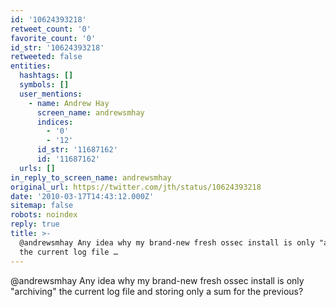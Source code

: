 ```yaml
---
id: '10624393218'
retweet_count: '0'
favorite_count: '0'
id_str: '10624393218'
retweeted: false
entities:
  hashtags: []
  symbols: []
  user_mentions:
    - name: Andrew Hay
      screen_name: andrewsmhay
      indices:
        - '0'
        - '12'
      id_str: '11687162'
      id: '11687162'
  urls: []
in_reply_to_screen_name: andrewsmhay
original_url: https://twitter.com/jth/status/10624393218
date: '2010-03-17T14:43:12.000Z'
sitemap: false
robots: noindex
reply: true
title: >-
  @andrewsmhay Any idea why my brand-new fresh ossec install is only "archiving"
  the current log file …
---
```


@andrewsmhay Any idea why my brand-new fresh ossec install is only "archiving" the current log file and storing only a sum for the previous?